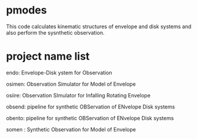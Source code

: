 # pmodes

This code calculates kinematic structures of envelope and disk systems
and also perform the sysnthetic observation.

# project name list
endo: Envelope-Disk ystem for Observation

osimen: Observation Simulator for Model of Envelope

osiire: Observation SImulator for Infalling Rotating Envelope

obsend: pipeline for synthetic OBServation of ENvelope Disk systems

obento: pipeline for synthetic OBServation of ENvelope Disk systems

somen : Synthetic Observation for  Model of Envelope


